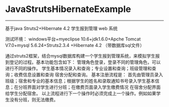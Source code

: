 # JavaStrutsHibernateExample


---

基于java Struts2+Hibernate 4.2 学生报到管理 web 系统

测试环境： windows平台+myeclipse 10.6+jdk1.6.0+Apche Tomcat V7.0+mysql 5.6.24+Struts2.3.4 +Hibernate 4.2 （带数据库sql文件） 


通过struts2框架，结合mysql数据库构建一个学生报到管理系统，来模拟学生报到登记的过程。基本功能包含如下： 管理角色登录，登录不同的管理角色，可以进行不同的操作。 学生基本情况录入和查询；专业设置和查询；班级管理和查询；收费信息设置和查询 宿舍分配和查询。  基本注册流程是： 首先由管理员录入班级；宿舍和专业的基本信息；根据学生的姓名和录取通知书号录入学生基本信息；在分班界面对学生进行分班；在缴费页面录入学生缴费情况 在宿舍分配界面给学生分配宿舍。  以上流程进行下一个操作时必须完成上一个操作。例如如果学生没有分班，则无法缴费。
